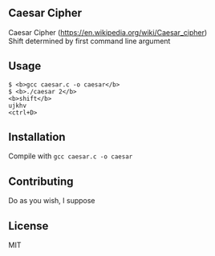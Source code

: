 ## Caesar Cipher

Caesar Cipher (https://en.wikipedia.org/wiki/Caesar_cipher)  
Shift determined by first command line argument

## Usage

```
$ <b>gcc caesar.c -o caesar</b>
$ <b>./caesar 2</b>
<b>shift</b>
ujkhv
<ctrl+D>
```

## Installation

Compile with `gcc caesar.c -o caesar`

## Contributing

Do as you wish, I suppose

## License

MIT